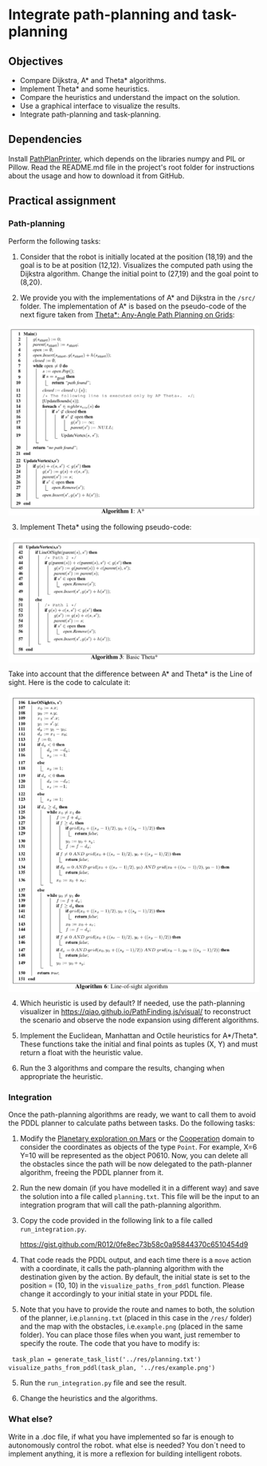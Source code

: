 # Integrate path-planning and task-planning

## Objectives

* Compare Dijkstra, A* and Theta* algorithms.
* Implement Theta* and some heuristics.
* Compare the heuristics and understand the impact on the solution.
* Use a graphical interface to visualize the results.
* Integrate path-planning and task-planning.


## Dependencies

Install [PathPlanPrinter](https://github.com/R012/PathPlanPrinter), which depends on the libraries numpy and PIL or Pillow. Read the README.md file in the project's root folder for instructions about the usage and how to download it from GitHub.


## Practical assignment

### Path-planning
Perform the following tasks:

1. Consider that the robot is initially located at the position (18,19) and the goal is to be at position (12,12). Visualizes the computed path using the Dijkstra algorithm. Change the initial point to  (27,19) and the goal point to (8,20).
   
2. We provide you with the implementations of A* and Dijkstra in the ```/src/``` folder. The implementation of A* is based on the  pseudo-code of the next figure taken from [Theta*: Any-Angle Path Planning on Grids](https://arxiv.org/pdf/1401.3843.pdf):

<img align="center" src="A*.png" width="600">

3. Implement Theta* using the following pseudo-code:

<img align="center" src="Theta*.png" width="600">

Take into account that the difference between A* and Theta* is the Line of sight. Here is the code to calculate it:

<img align="center" src="Lineofsight.png" width="600">

4. Which heuristic is used by default? If needed, use the path-planning visualizer in https://qiao.github.io/PathFinding.js/visual/ to reconstruct the scenario and observe the node expansion using different algorithms.

5. Implement the Euclidean, Manhattan and Octile heuristics for A*/Theta*. These functions take the initial and final points as tuples (X, Y) and must return a float with the heuristic value.

6. Run the 3 algorithms and compare the results, changing when appropriate the heuristic. 

### Integration

Once the path-planning algorithms are ready, we want to call them to avoid the PDDL planner to calculate paths between tasks. Do the following tasks:

1. Modify the [Planetary exploration on Mars](https://github.com/Malola2015/planningCourse/blob/master/assignments/PlanetaryExploration.md) or the [Cooperation](https://github.com/Malola2015/planningCourse/blob/master/assignments/Cooperation.md) domain to consider the coordinates as objects of the type ```Point```. For example, X=6 Y=10 will be represented as the object P0610. Now, you can delete all the obstacles since the path will be now delegated to the path-planner algorithm, freeing the PDDL planner from it.

2. Run the new domain (if you have modelled it in a different way) and save the solution into a file called ```planning.txt```. This file will be the input to an integration program that will call the path-planning algorithm.

3. Copy the code provided in the following link to a file called ```run_integration.py```. 

   https://gist.github.com/R012/0fe8ec73b58c0a95844370c6510454d9

4. That code reads the PDDL output, and each time there is a ```move``` action with a coordinate, it calls the path-planning algorithm with the destination given by the action. By default, the initial state is set to the position = (10, 10) in the ```visualize_paths_from_pddl``` function. Please change it accordingly to your initial state in your PDDL file.

5. Note that you have to provide the route and names to both, the solution of the planner, i.e.```planning.txt``` (placed in this case in the ```/res/``` folder) and the map with the obstacles, i.e.```example.png``` (placed in the same folder). You can place those files when you want, just remember to specify the route. The code that you have to modify is:

``` task_plan = generate_task_list('../res/planning.txt')``` 
```visualize_paths_from_pddl(task_plan, '../res/example.png')``` 

5. Run the ```run_integration.py``` file and see the result. 

6. Change the heuristics and the algorithms.


### What else?

Write in a .doc file, if what you have implemented so far is enough to autonomously control the robot. what else is needed? You don´t need to implement anything, it is more a reflexion for building intelligent robots. 



